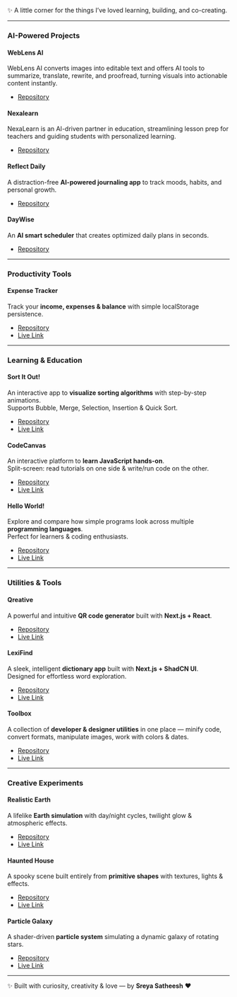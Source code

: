 ✨ A little corner for the things I’ve loved learning, building, and co-creating.  

---

### AI-Powered Projects 

#### WebLens AI
WebLens AI converts images into editable text and offers AI tools to summarize, translate, rewrite, and proofread, turning visuals into actionable content instantly. 
- [Repository](https://github.com/sreya-satheesh/weblens-ai)

#### Nexalearn
NexaLearn is an AI-driven partner in education, streamlining lesson prep for teachers and guiding students with personalized learning.
- [Repository](https://github.com/sreya-satheesh/nexalearn)  

#### Reflect Daily  
A distraction-free **AI-powered journaling app** to track moods, habits, and personal growth.  
- [Repository](https://github.com/sreya-satheesh/reflect-daily)  

#### DayWise  
An **AI smart scheduler** that creates optimized daily plans in seconds.  
- [Repository](https://github.com/sreya-satheesh/day-wise-app)  

---

### Productivity Tools  

#### Expense Tracker  
Track your **income, expenses & balance** with simple localStorage persistence.  
- [Repository](https://github.com/sreya-satheesh/expense-tracker)  
- [Live Link](https://expense-tracker-flame-six.vercel.app/)  

---

### Learning & Education  

#### Sort It Out!  
An interactive app to **visualize sorting algorithms** with step-by-step animations.  
Supports Bubble, Merge, Selection, Insertion & Quick Sort.  
- [Repository](https://github.com/sreya-satheesh/sort-it-out)  
- [Live Link](https://sort-it-out-five.vercel.app/)  

#### CodeCanvas  
An interactive platform to **learn JavaScript hands-on**.  
Split-screen: read tutorials on one side & write/run code on the other.  
- [Repository](https://github.com/sreya-satheesh/code-canvas)  
- [Live Link](https://code-canvas-ebon.vercel.app/)  

#### Hello World!  
Explore and compare how simple programs look across multiple **programming languages**.  
Perfect for learners & coding enthusiasts.  
- [Repository](https://github.com/sreya-satheesh/hello-world)  
- [Live Link](https://hello-world-three-pearl-26.vercel.app/)  

---

### Utilities & Tools  

#### Qreative  
A powerful and intuitive **QR code generator** built with **Next.js + React**.
- [Repository](https://github.com/sreya-satheesh/qreative)  
- [Live Link](https://qreative-nine.vercel.app/)  

#### LexiFind  
A sleek, intelligent **dictionary app** built with **Next.js + ShadCN UI**.  
Designed for effortless word exploration.  
- [Repository](https://github.com/sreya-satheesh/lexifind)  
- [Live Link](https://lexifind.vercel.app/)  

#### Toolbox  
A collection of **developer & designer utilities** in one place — minify code, convert formats, manipulate images, work with colors & dates.  
- [Repository](https://github.com/sreya-satheesh/toolbox)  
- [Live Link](https://toolbox-psi-nine.vercel.app/)  

---

### Creative Experiments  

#### Realistic Earth  
A lifelike **Earth simulation** with day/night cycles, twilight glow & atmospheric effects.  
- [Repository](https://github.com/sreya-satheesh/realistic-earth)  
- [Live Link](https://neon-conkies-f9e9e4.netlify.app/)  

#### Haunted House  
A spooky scene built entirely from **primitive shapes** with textures, lights & effects.  
- [Repository](https://github.com/sreya-satheesh/haunted-house)  
- [Live Link](https://6675708d6a08c6792eeb4bc5--cosmic-puffpuff-6a7e94.netlify.app/)  

#### Particle Galaxy  
A shader-driven **particle system** simulating a dynamic galaxy of rotating stars.  
- [Repository](https://github.com/sreya-satheesh/particle-galaxy)  
- [Live Link](https://6676b1e1a79a967b75798fba--cheery-fudge-12aff2.netlify.app/)  

---

✨ Built with curiosity, creativity & love — by **Sreya Satheesh** ❤️  
